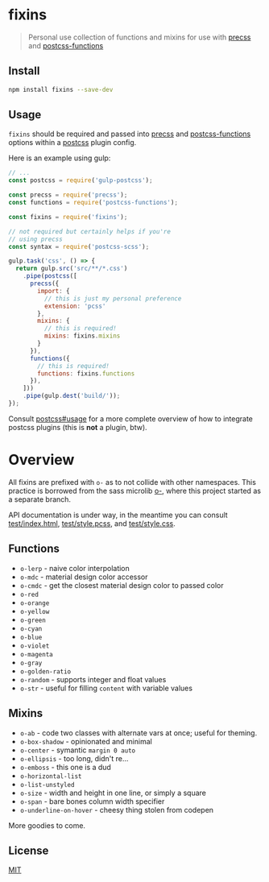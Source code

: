 # fixins

> Personal use collection of functions and mixins for use with
  [precss][0] and [postcss-functions][1]

## Install

```sh
npm install fixins --save-dev
```

## Usage

`fixins` should be required and passed into
[precss][0] and [postcss-functions][1] options within
a [postcss][4] plugin config.

Here is an example using gulp:

```js
// ...
const postcss = require('gulp-postcss');

const precss = require('precss');
const functions = require('postcss-functions');

const fixins = require('fixins');

// not required but certainly helps if you're
// using precss
const syntax = require('postcss-scss');

gulp.task('css', () => {
  return gulp.src('src/**/*.css')
    .pipe(postcss([
      precss({
        import: {
          // this is just my personal preference
          extension: 'pcss'
        },
        mixins: {
          // this is required!
          mixins: fixins.mixins
        }
      }),
      functions({
        // this is required!
        functions: fixins.functions
      }),
    ]))
    .pipe(gulp.dest('build/'));
});
```

Consult [postcss#usage][3] for a more complete overview
of how to integrate postcss plugins (this is __not__ a plugin, btw).


# Overview

All fixins are prefixed with `o-` as to not collide with other namespaces.
This practice is borrowed from the sass microlib [o-](http://github.com/Lokua/o-), where this
project started as a separate branch.

API documentation is under way, in the meantime you can
consult [test/index.html](test/index.html),
[test/style.pcss](test/style.pcss), and [test/style.css](test/style.css).

## Functions

+ `o-lerp` - naive color interpolation
+ `o-mdc` - material design color accessor
+ `o-cmdc` - get the closest material design color to passed color
+ `o-red`
+ `o-orange`
+ `o-yellow`
+ `o-green`
+ `o-cyan`
+ `o-blue`
+ `o-violet`
+ `o-magenta`
+ `o-gray`
+ `o-golden-ratio`
+ `o-random` - supports integer and float values
+ `o-str` - useful for filling `content` with variable values

## Mixins

+ `o-ab` - code two classes with alternate vars at once; useful for theming.
+ `o-box-shadow` - opinionated and minimal
+ `o-center` - symantic `margin 0 auto`
+ `o-ellipsis` - too long, didn't re...
+ `o-emboss` - this one is a dud
+ `o-horizontal-list`
+ `o-list-unstyled`
+ `o-size` - width and height in one line, or simply a square
+ `o-span` - bare bones column width specifier
+ `o-underline-on-hover` - cheesy thing stolen from codepen

More goodies to come.

## License
[MIT][2]

[0]: https://github.com/jonathantneal/precss
[1]: https://github.com/andyjansson/postcss-functions
[2]: http://lokua.net/license-mit.html
[3]: https://github.com/postcss/postcss#usage
[4]: https://github.com/postcss/postcss
